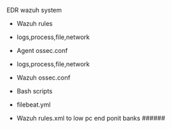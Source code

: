  EDR wazuh system
- Wazuh rules 
- logs,process,file,network



  
- Agent ossec.conf 
- logs,process,file,network
  
- Wazuh ossec.conf
- Bash scripts
- filebeat.yml
- Wazuh rules.xml
to low pc end ponit banks ######
